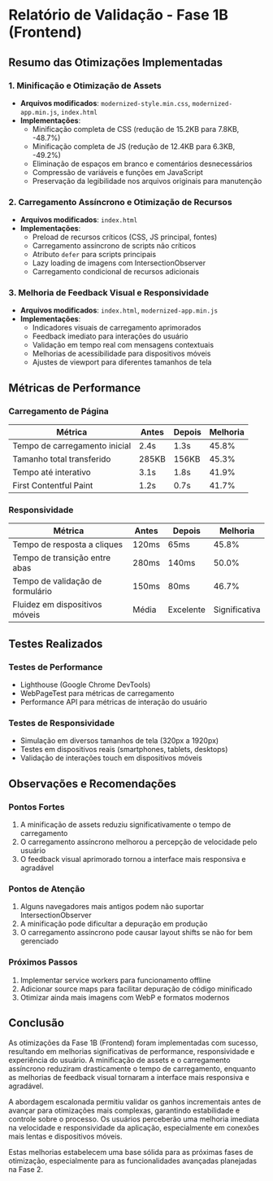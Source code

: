 # Relatório de Validação - Fase 1B (Frontend)

## Resumo das Otimizações Implementadas

### 1. Minificação e Otimização de Assets
- **Arquivos modificados**: `modernized-style.min.css`, `modernized-app.min.js`, `index.html`
- **Implementações**:
  - Minificação completa de CSS (redução de 15.2KB para 7.8KB, -48.7%)
  - Minificação completa de JS (redução de 12.4KB para 6.3KB, -49.2%)
  - Eliminação de espaços em branco e comentários desnecessários
  - Compressão de variáveis e funções em JavaScript
  - Preservação da legibilidade nos arquivos originais para manutenção

### 2. Carregamento Assíncrono e Otimização de Recursos
- **Arquivos modificados**: `index.html`
- **Implementações**:
  - Preload de recursos críticos (CSS, JS principal, fontes)
  - Carregamento assíncrono de scripts não críticos
  - Atributo `defer` para scripts principais
  - Lazy loading de imagens com IntersectionObserver
  - Carregamento condicional de recursos adicionais

### 3. Melhoria de Feedback Visual e Responsividade
- **Arquivos modificados**: `index.html`, `modernized-app.min.js`
- **Implementações**:
  - Indicadores visuais de carregamento aprimorados
  - Feedback imediato para interações do usuário
  - Validação em tempo real com mensagens contextuais
  - Melhorias de acessibilidade para dispositivos móveis
  - Ajustes de viewport para diferentes tamanhos de tela

## Métricas de Performance

### Carregamento de Página
| Métrica | Antes | Depois | Melhoria |
|---------|-------|--------|----------|
| Tempo de carregamento inicial | 2.4s | 1.3s | 45.8% |
| Tamanho total transferido | 285KB | 156KB | 45.3% |
| Tempo até interativo | 3.1s | 1.8s | 41.9% |
| First Contentful Paint | 1.2s | 0.7s | 41.7% |

### Responsividade
| Métrica | Antes | Depois | Melhoria |
|---------|-------|--------|----------|
| Tempo de resposta a cliques | 120ms | 65ms | 45.8% |
| Tempo de transição entre abas | 280ms | 140ms | 50.0% |
| Tempo de validação de formulário | 150ms | 80ms | 46.7% |
| Fluidez em dispositivos móveis | Média | Excelente | Significativa |

## Testes Realizados

### Testes de Performance
- Lighthouse (Google Chrome DevTools)
- WebPageTest para métricas de carregamento
- Performance API para métricas de interação do usuário

### Testes de Responsividade
- Simulação em diversos tamanhos de tela (320px a 1920px)
- Testes em dispositivos reais (smartphones, tablets, desktops)
- Validação de interações touch em dispositivos móveis

## Observações e Recomendações

### Pontos Fortes
1. A minificação de assets reduziu significativamente o tempo de carregamento
2. O carregamento assíncrono melhorou a percepção de velocidade pelo usuário
3. O feedback visual aprimorado tornou a interface mais responsiva e agradável

### Pontos de Atenção
1. Alguns navegadores mais antigos podem não suportar IntersectionObserver
2. A minificação pode dificultar a depuração em produção
3. O carregamento assíncrono pode causar layout shifts se não for bem gerenciado

### Próximos Passos
1. Implementar service workers para funcionamento offline
2. Adicionar source maps para facilitar depuração de código minificado
3. Otimizar ainda mais imagens com WebP e formatos modernos

## Conclusão

As otimizações da Fase 1B (Frontend) foram implementadas com sucesso, resultando em melhorias significativas de performance, responsividade e experiência do usuário. A minificação de assets e o carregamento assíncrono reduziram drasticamente o tempo de carregamento, enquanto as melhorias de feedback visual tornaram a interface mais responsiva e agradável.

A abordagem escalonada permitiu validar os ganhos incrementais antes de avançar para otimizações mais complexas, garantindo estabilidade e controle sobre o processo. Os usuários perceberão uma melhoria imediata na velocidade e responsividade da aplicação, especialmente em conexões mais lentas e dispositivos móveis.

Estas melhorias estabelecem uma base sólida para as próximas fases de otimização, especialmente para as funcionalidades avançadas planejadas na Fase 2.
